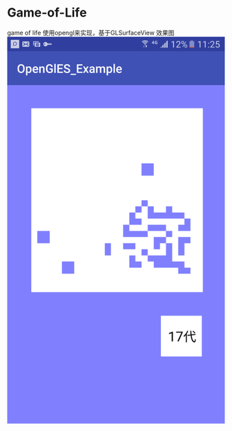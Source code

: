 # Game-of-Life
game of life 使用opengl来实现，基于GLSurfaceView
效果图
![image](https://github.com/Curiezhu/Game-of-Life/blob/master/app/demo.png)
